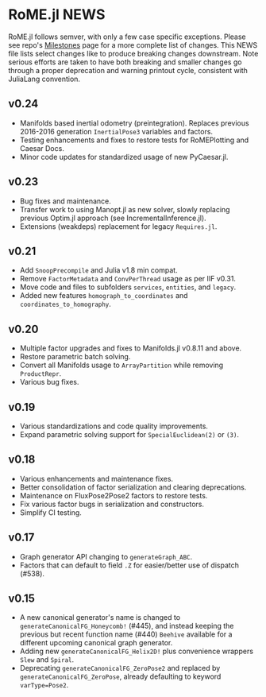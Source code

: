# RoME.jl NEWS

RoME.jl follows semver, with only a few case specific exceptions.  Please see repo's [Milestones](https://github.com/JuliaRobotics/RoME.jl/milestones?state=closed) page for a more complete list of changes.  This NEWS file lists select changes like to produce breaking changes downstream.  Note serious efforts are taken to have both breaking and smaller changes go through a proper deprecation and warning printout cycle, consistent with JuliaLang convention.

## v0.24

- Manifolds based inertial odometry (preintegration).  Replaces previous 2016-2016 generation `InertialPose3` variables and factors.
- Testing enhancements and fixes to restore tests for RoMEPlotting and Caesar Docs.
- Minor code updates for standardized usage of new PyCaesar.jl.

## v0.23

- Bug fixes and maintenance.
- Transfer work to using Manopt.jl as new solver, slowly replacing previous Optim.jl approach (see IncrementalInference.jl).
- Extensions (weakdeps) replacement for legacy `Requires.jl`.

## v0.21

- Add `SnoopPrecompile` and Julia v1.8 min compat.
- Remove `FactorMetadata` and `ConvPerThread` usage as per IIF v0.31.
- Move code and files to subfolders `services`, `entities`, and `legacy`.
- Added new features `homograph_to_coordinates` and `coordinates_to_homography`.

## v0.20

- Multiple factor upgrades and fixes to Manifolds.jl v0.8.11 and above.
- Restore parametric batch solving.
- Convert all Manifolds usage to `ArrayPartition` while removing `ProductRepr`.
- Various bug fixes.

## v0.19

- Various standardizations and code quality improvements.
- Expand parametric solving support for `SpecialEuclidean(2)` or `(3)`.

## v0.18

- Various enhancements and maintenance fixes.
- Better consolidation of factor serialization and clearing deprecations.
- Maintenance on FluxPose2Pose2 factors to restore tests.
- Fix various factor bugs in serialization and constructors.
- Simplify CI testing.

## v0.17

- Graph generator API changing to `generateGraph_ABC`.
- Factors that can default to field `.Z` for easier/better use of dispatch (#538).

## v0.15

- A new canonical generator's name is changed to `generateCanonicalFG_Honeycomb!` (#445), and instead keeping the previous but recent function name (#440) `Beehive` available for a different upcoming canonical graph generator.
- Adding new `generateCanonicalFG_Helix2D!` plus convenience wrappers `Slew` and `Spiral`.
- Deprecating `generateCanonicalFG_ZeroPose2` and replaced by `generateCanonicalFG_ZeroPose`, already defaulting to keyword `varType=Pose2`.

